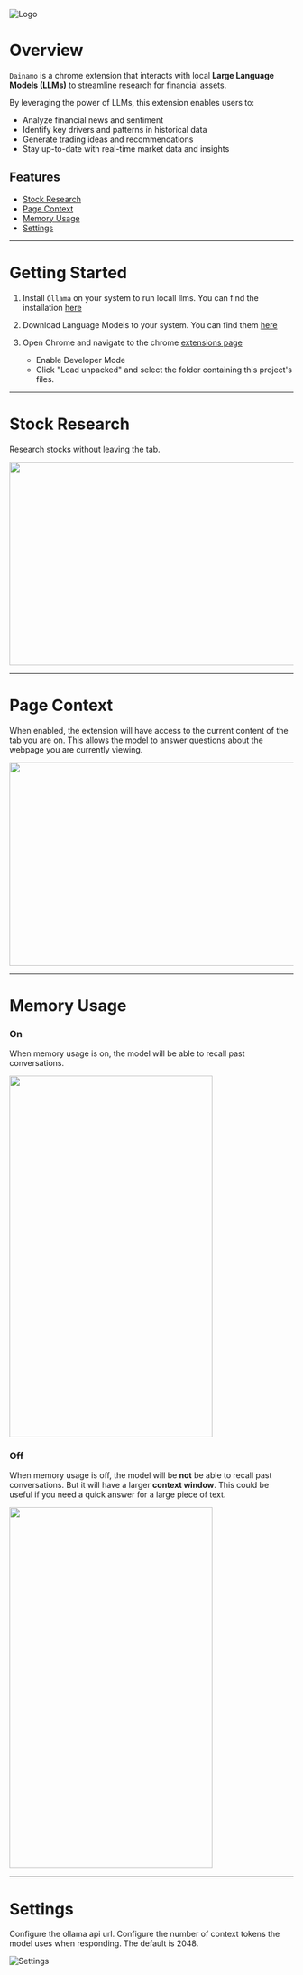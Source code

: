 ![Logo](src/assets/title.PNG)

# Overview

`Dainamo` is a chrome extension that interacts with local **Large Language Models (LLMs)** to streamline research for financial assets.

By leveraging the power of LLMs, this extension enables users to:

- Analyze financial news and sentiment
- Identify key drivers and patterns in historical data
- Generate trading ideas and recommendations
- Stay up-to-date with real-time market data and insights

## Features

- [Stock Research](#stock-research)
- [Page Context](#page-context)
- [Memory Usage](#memory-usage)
- [Settings](#settings)

---

# Getting Started

1. Install `Ollama` on your system to run locall llms. You can find the installation [here](https://ollama.com/)

2. Download Language Models to your system. You can find them [here](https://ollama.com/search)

3. Open Chrome and navigate to the chrome [extensions page](chrome://extensions/)
   - Enable Developer Mode
   - Click "Load unpacked" and select the folder containing this project's files.

---

# Stock Research

Research stocks without leaving the tab.

<img src="src/assets/videos/tsla_research.gif" width="640" height="360">

---

# Page Context

When enabled, the extension will have access to the current content of the tab you are on. This allows the model to answer questions about the webpage you are currently viewing.

<img src="src/assets/videos/page_context.gif" width="640" height="360">

---

# Memory Usage

### On

When memory usage is on, the model will be able to recall past conversations.

<img src="src/assets/videos/memory_on.gif" width="360" height="640">

### Off

When memory usage is off, the model will be **not** be able to recall past conversations. But it will have a larger **context window**. This could be useful if you need a quick answer for a large piece of text.

<img src="src/assets/videos/memory_off.gif" width="360" height="640">

---

# Settings

Configure the ollama api url.
Configure the number of context tokens the model uses when responding. The default is 2048.

![Settings](src/assets/settings.PNG)
